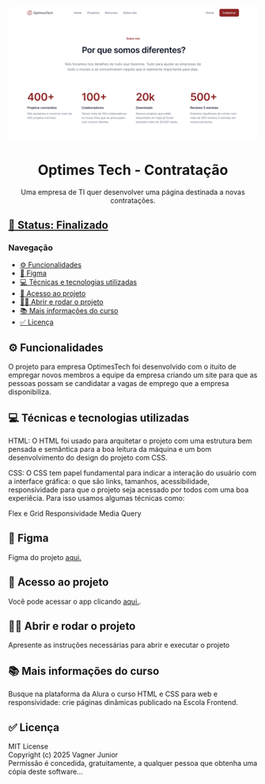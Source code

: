 ![preview do site](./assets/images/capa_readme.png)

<h1 style="text-align: center">Optimes Tech - Contratação</h1>
<p style="text-align: center">Uma empresa de TI quer desenvolver uma página destinada a novas contratações.</p>

## <a href="#status">🚧 Status: Finalizado</a>

### Navegação

- <a href="#functionalities">⚙️ Funcionalidades</a>
- <a href="#figma">📱 Figma</a>
- <a href="#tech">💻 Técnicas e tecnologias utilizadas</a>
- <a href="#acess">📁 Acesso ao projeto</a>
- <a href="#run">👨‍💻 Abrir e rodar o projeto</a>
- <a href="#more">📚 Mais informações do curso</a>
- <a href="#licence">✅ Licença</a>

## <a id="functionalities">⚙️ Funcionalidades</a>

O projeto para empresa OptimesTech foi desenvolvido com o ituito de empregar novos membros a equipe da empresa criando um site para que as pessoas possam se candidatar a vagas de emprego que a empresa disponibiliza.

## <a id="tech">💻 Técnicas e tecnologias utilizadas</a>

HTML: O HTML foi usado para arquitetar o projeto com uma estrutura bem pensada e semântica para a boa leitura da máquina e um bom desenvolvimento do design do projeto com CSS.

CSS: O CSS tem papel fundamental para indicar a interação do usuário com a interface gráfica: o que são links, tamanhos, acessibilidade, responsividade para que o projeto seja acessado por todos com uma boa experiêcia. Para isso usamos algumas técnicas como:

Flex e Grid Responsividade Media Query

## <a id="figma">📱 Figma</a>

Figma do projeto [aqui.](https://www.figma.com/design/nkEfRwDR149c6TRkgFPgU3/01---7daysOfCode---HTML-CSS?node-id=0-1&p=f&t=fnCMVaaNxaoDSBI3-0 "figma do projeto")

## <a id="acess">📁 Acesso ao projeto</a>

Você pode acessar o app clicando [aqui.](https://github.com/VagnerNatvidade/01-7-days-of-code "link do githup").

## <a id="run">👨‍💻 Abrir e rodar o projeto</a>

Apresente as instruções necessárias para abrir e executar o projeto

## <a id="more">📚 Mais informações do curso</a>

Busque na plataforma da Alura o curso HTML e CSS para web e responsividade: crie páginas dinâmicas publicado na Escola Frontend.

## <a id="licence">✅ Licença</a>

MIT License <br> Copyright (c) 2025 Vagner Junior <br> Permissão é concedida, gratuitamente, a qualquer pessoa que obtenha uma cópia deste software...
